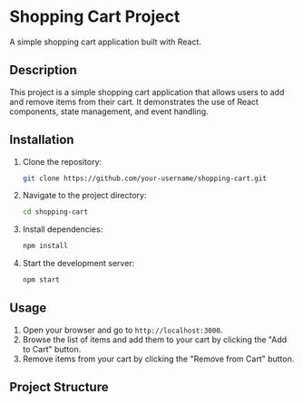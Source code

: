 # Shopping Cart Project

A simple shopping cart application built with React.

## Description

This project is a simple shopping cart application that allows users to add and remove items from their cart. It demonstrates the use of React components, state management, and event handling.

## Installation

1. Clone the repository:
    ```bash
    git clone https://github.com/your-username/shopping-cart.git
    ```
2. Navigate to the project directory:
    ```bash
    cd shopping-cart
    ```
3. Install dependencies:
    ```bash
    npm install
    ```
4. Start the development server:
    ```bash
    npm start
    ```

## Usage

1. Open your browser and go to `http://localhost:3000`.
2. Browse the list of items and add them to your cart by clicking the "Add to Cart" button.
3. Remove items from your cart by clicking the "Remove from Cart" button.

## Project Structure

